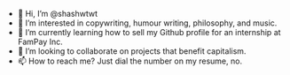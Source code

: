 - 👋 Hi, I’m @shashwtwt
- 👀 I’m interested in copywriting, humour writing, philosophy, and music.
- 🌱 I’m currently learning how to sell my Github profile for an internship at FamPay Inc.
- 💞️ I’m looking to collaborate on projects that benefit capitalism.
- 📫 How to reach me? Just dial the number on my resume, no.

<!---
shashwtwt/shashwtwt is a ✨ special ✨ repository because its `README.md` (this file) appears on your GitHub profile.
You can click the Preview link to take a look at your changes.
--->
